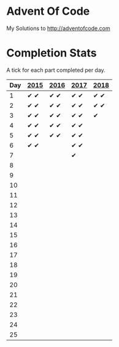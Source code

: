 ﻿# Advent Of Code
My Solutions to http://adventofcode.com

# Completion Stats

A tick for each part completed per day.

| Day | [2015](http://adventofcode.com/2015) | [2016](http://adventofcode.com/2016) | [2017](http://adventofcode.com/2017) | [2018](http://adventofcode.com/2018) |
|-----|--------------------------------------|--------------------------------------|--------------------------------------|--------------------------------------|
| 1   | ✔ ✔                                  | ✔ ✔                                  | ✔ ✔                                  | ✔ ✔                                  |
| 2   | ✔ ✔                                  | ✔ ✔                                  | ✔ ✔                                  | ✔ ✔                                  |
| 3   | ✔ ✔                                  | ✔ ✔                                  | ✔ ✔                                  | ✔                                    |
| 4   | ✔ ✔                                  | ✔ ✔                                  | ✔ ✔                                  |                                      |
| 5   | ✔ ✔                                  | ✔ ✔                                  | ✔ ✔                                  |                                      |
| 6   | ✔ ✔                                  |                                      | ✔ ✔                                  |                                      |
| 7   |                                      |                                      | ✔                                    |                                      |
| 8   |                                      |                                      |                                      |                                      |
| 9   |                                      |                                      |                                      |                                      |
| 10  |                                      |                                      |                                      |                                      |
| 11  |                                      |                                      |                                      |                                      |
| 12  |                                      |                                      |                                      |                                      |
| 13  |                                      |                                      |                                      |                                      |
| 14  |                                      |                                      |                                      |                                      |
| 15  |                                      |                                      |                                      |                                      |
| 16  |                                      |                                      |                                      |                                      |
| 17  |                                      |                                      |                                      |                                      |
| 18  |                                      |                                      |                                      |                                      |
| 19  |                                      |                                      |                                      |                                      |
| 20  |                                      |                                      |                                      |                                      |
| 21  |                                      |                                      |                                      |                                      |
| 22  |                                      |                                      |                                      |                                      |
| 23  |                                      |                                      |                                      |                                      |
| 24  |                                      |                                      |                                      |                                      |
| 25  |                                      |                                      |                                      |                                      |

